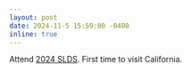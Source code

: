 ```yaml
---
layout: post
date: 2024-11-5 15:59:00 -0400
inline: true
---
```


Attend [2024 SLDS](https://sites.google.com/view/slds2024/menu?authuser=0). First time to visit California.